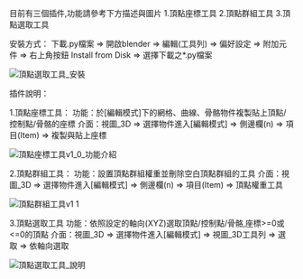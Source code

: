 目前有三個插件,功能請參考下方描述與圖片
1.頂點座標工具
2.頂點群組工具
3.頂點選取工具

安裝方式：
下載.py檔案 => 開啟blender => 編輯(工具列) => 偏好設定 => 附加元件 => 右上角按鈕 Install from Disk => 選擇下載之*.py檔案

![頂點選取工具_安裝](https://github.com/user-attachments/assets/5c27305b-3775-4a7e-979e-7d54cb734a70)

插件說明：

1.頂點座標工具：
功能：於[編輯模式]下的網格、曲線、骨骼物件複製貼上頂點/控制點/骨骼的座標
介面：視圖_3D => 選擇物件進入[編輯模式] => 側邊欄(n) => 項目(Item) => 複製與貼上座標

![頂點座標工具v1_0_功能介紹](https://github.com/user-attachments/assets/cdb7d5bc-a30e-4eb3-8ce6-1b128d3b6626)

2.頂點群組工具：
功能：設置頂點群組權重並刪除空白頂點群組的工具
介面：視圖_3D => 選擇物件進入[編輯模式] => 側邊欄(n) => 項目(Item) => 頂點權重工具

![頂點群組工具v1 1](https://github.com/user-attachments/assets/b4ac5597-0e08-49c8-85c2-c9dc53e6ba9f)

3.頂點選取工具
功能：依照設定的軸向(XYZ)選取頂點/控制點/骨骼,座標>=0或<=0的頂點
介面：視圖_3D => 選擇物件進入[編輯模式] => 視圖_3D工具列 => 選取 => 依軸向選取

![頂點選取工具_說明](https://github.com/user-attachments/assets/190429c2-017b-42d0-9a22-d9621f4c945d)
